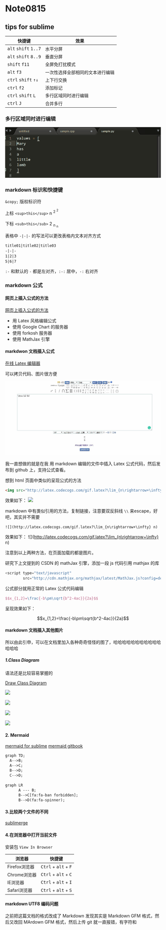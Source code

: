 # Note0815



## tips for sublime

快捷键|效果
-|-
<kbd>alt</kbd> <kbd>shift</kbd> <kbd>1..7</kbd>|水平分屏
<kbd>alt</kbd> <kbd>shift</kbd> <kbd>8..9</kbd>|垂直分屏
<kbd>shift</kbd> <kbd>f11</kbd>|全屏免打扰模式
<kbd>alt</kbd> <kbd>f3</kbd>|一次性选择全部相同的文本进行编辑
<kbd>ctrl</kbd> <kbd>shift</kbd> <kbd>↑↓</kbd>|上下行交换
<kbd>ctrl</kbd> <kbd>f2</kbd>|添加标记
<kbd>ctrl</kbd> <kbd>shift</kbd> <kbd>L</kbd>|多行区域同时进行编辑
<kbd>ctrl</kbd> <kbd>J</kbd>|合并多行

### 多行区域同时进行编辑
![multi_line_editing](/image/multi_line_editing.gif)

### markdown 标识和快捷键

`&copy;` 版权标识符

上标 `<sup>this</sup>` n <sup>2 <sup>2</sup></sup>

下标 `<sub>this</sub>` 2 <sub>n <sub>n</sub></sub>

表格中 `-|-|-` 的写法可以更改表格内文本对齐方式

```markdown
title01|title02|title03
-|-|-
1|2|3
5|6|7
```

`:-` 和默认的 `-` 都是左对齐，`:-:` 居中，`-:` 右对齐

### markdown 公式

#### 网页上插入公式的方法

[网页上插入公式的方法](https://blog.csdn.net/xiahouzuoxin/article/details/26478179)

- 用 Latex 风格编辑公式
- 使用 Google Chart 的服务器
- 使用 forkosh 服务器
- 使用 MathJax 引擎

#### markdwon 文档插入公式

[在线 Latex 编辑器](http://latex.codecogs.com/eqneditor/editor.php)

可以拷贝代码、图片很方便

![latex_codecoges](/image/latex_codecoges.jpg)

我一直想做的就是在我 用 markdown 编辑的文件中插入 Latex 公式代码，然后发布到 github 上，支持公式查看。

想到 html 页面中类似的呈现公式的方法

```html
<img src="http://latex.codecogs.com/gif.latex?\lim_{n\rightarrow+\infty} n"/>
```
效果如下：
<img src="http://latex.codecogs.com/gif.latex?\lim_{n\rightarrow+\infty} n"/>

markdown 中有类似引用的方法，复制链接，注意要双反斜线 `\\` 来escape，好吧，其实并不需要

```
![](http://latex.codecogs.com/gif.latex?\lim_{n\rightarrow+\infty} n)
```

效果如下：
![](http://latex.codecogs.com/gif.latex?\lim_{n\rightarrow+\infty} n)

注意到以上两种方法，在页面加载的都是图片。

研究下上文提到的 CSDN 的 mathJax 引擎，添加一段 js 代码引用 mathjax 的库

```javascript
<script type="text/javascript" 
        src="http://cdn.mathjax.org/mathjax/latest/MathJax.js?config=default"></script>
```

公式部分就用正常的 Latex 公式代码编辑
```latex
$$x_{1,2}=\frac{-b\pm\sqrt{b^2-4ac}}{2a}$$
```

呈现效果如下：

<script type="text/javascript" src="http://cdn.mathjax.org/mathjax/latest/MathJax.js?config=default"></script>

$$x_{1,2}=\frac{-b\pm\sqrt{b^2-4ac}}{2a}$$


#### markdown 文档插入其他图片

所以由此引申，可以在文档里加入各种奇奇怪怪的图了，哈哈哈哈哈哈哈哈哈哈哈哈哈哈

##### 1.Class Diagram

语法还是比较容易掌握的

[Draw Class Diagram](https://yuml.me/diagram/scruffy/class/draw)

![](http://yuml.me/diagram/scruffy/class/[b1uuue])

![](http://yuml.me/diagram/scruffy/class/[Order]-billing>[Address],[Order]-shipping>[Address])

![](http://yuml.me/diagram/scruffy/class/[Customer]<>1->*[Order],[Customer]-[note:Aggregate_Root{bg:cornsilk]})

![](http://yuml.me/diagram/scruffy/class/[User\|Forename;Surname;HashedPassword;Salt\|Login])

#### 2. Mermaid
[mermaid for sublime](https://packagecontrol.io/packages/Mermaid)
[mermaid gitbook](https://mermaidjs.github.io/gantt.html)

    graph TD;
      A-->B;
      A-->C;
      B-->D;
      C-->D;

    graph LR
          A --- B;
          B-->C[fa:fa-ban forbidden];
          B-->D(fa:fa-spinner);



#### 3.比较两个文件的不同

[sublimerge](https://blog.csdn.net/a0405221/article/details/78769672)


#### 4.在浏览器中打开当前文件

安装包 `View In Browser`


浏览器 | 快捷键
-|-
Firefox浏览器| <kbd>Ctrl</kbd> + <kbd>alt</kbd> + <kbd>F</kbd>
Chrome浏览器|  <kbd>Ctrl</kbd> + <kbd>alt</kbd> + <kbd>C</kbd>
IE浏览器|  <kbd>Ctrl</kbd> + <kbd>alt</kbd> + <kbd>I</kbd>
Safari浏览器|  <kbd>Ctrl</kbd> + <kbd>alt</kbd> + <kbd>S</kbd>


#### markdown UTF8 编码问题

之前把这篇文档的格式改成了 Markdown 发现其实是 Markdown GFM 格式，然后又改回 MArdown GFM 格式，然后上传 git 就一直报错，有字符和